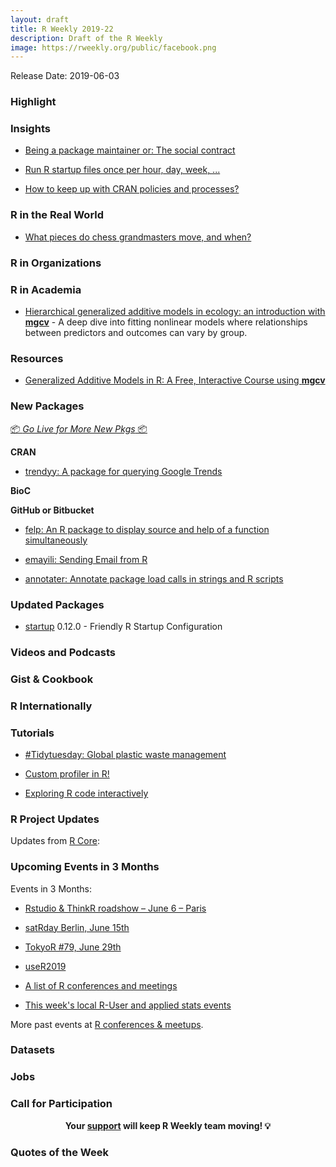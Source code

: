 ```yaml
---
layout: draft
title: R Weekly 2019-22
description: Draft of the R Weekly
image: https://rweekly.org/public/facebook.png
---
```


Release Date: 2019-06-03

###  Highlight



### Insights

+ [Being a package maintainer or: The social contract](https://www.ottlngr.de/post/being-a-package-maintainer/)

+ [Run R startup files once per hour, day, week, ...](https://www.jottr.org/2019/05/26/startup-sometimes/)

+ [How to keep up with CRAN policies and processes?](https://blog.r-hub.io/2019/05/29/keep-up-with-cran/)

### R in the Real World

+ [What pieces do chess grandmasters move, and when?](https://statmodeling.stat.columbia.edu/2019/05/28/pieces-chess-grandmasters-move/)

###  R in Organizations



###  R in Academia

+ [Hierarchical generalized additive models in ecology: an introduction with **mgcv**](https://peerj.com/articles/6876/) - A deep dive into fitting nonlinear models where relationships between predictors and outcomes can vary by group.

###  Resources

+ [Generalized Additive Models in R: A Free, Interactive Course using **mgcv**](https://noamross.github.io/gams-in-r-course/)

###  New Packages

<p class="added-hostname"><a href="https://rweekly.org/live" target="_blank" class="externalLink">📦 <i>Go Live for More New Pkgs</i> 📦</a></p>

**CRAN**

+ [trendyy: A package for querying Google Trends](http://josiahparry.com/post/2019-05-25-introducing-trendyy/)

**BioC**



**GitHub or Bitbucket**

+ [felp: An R package to display source and help of a function simultaneously](https://github.com/atusy/felp)

+ [emayili: Sending Email from R](https://datawookie.netlify.com/blog/2019/05/emayili-sending-email-from-r/)

+ [annotater: Annotate package load calls in strings and R scripts](https://github.com/luisDVA/annotater)

### Updated Packages

+ [startup](https://cran.r-project.org/package=startup) 0.12.0 - Friendly R Startup Configuration


###  Videos and Podcasts



### Gist & Cookbook



### R Internationally



###  Tutorials

+ [#Tidytuesday: Global plastic waste management](https://alyssamvanderbeek.netlify.com/post/tidytuesday-global-plastic-waste-management/)

+ [Custom profiler in R!](https://www.hvitfeldt.me/blog/custom-profiler-in-r/)

+ [Exploring R code interactively](https://jozef.io/r916-exploring-r-code-interactively/)

<!--<div class="post-more-begi
n></div><div class="post-more-end"></div>-->

###  R Project Updates

Updates from [R Core](http://developer.r-project.org/blosxom.cgi/R-devel/NEWS):


###  Upcoming Events in 3 Months

Events in 3 Months:

+ [Rstudio & ThinkR roadshow – June 6 – Paris](https://rtask.thinkr.fr/blog/rstudio-thinkr-roadshow-june-6-paris)

+ [satRday Berlin, June 15th](https://berlin2019.satrdays.org)

+ [TokyoR #79, June 29th](https://tokyor.connpass.com/)

+ [useR2019](http://www.user2019.fr/)

+ [A list of R conferences and meetings](https://jumpingrivers.github.io/meetingsR/events.html)

+ [This week's local R-User and applied stats events](https://community.rstudio.com/c/irl)

More past events at [R conferences & meetups](https://conf.rweekly.org).

### Datasets




### Jobs




###  Call for Participation


<p class="hide-support added-hostname support-rweekly" style="text-align: center;font-weight: bold;">Your <a class="non-visited externalLink" href="https://www.patreon.com/rweekly" onclick="pas(this)">support</a> will keep R Weekly team moving! 💡</p>

###  Quotes of the Week

